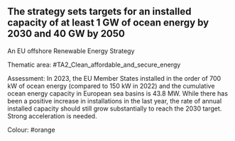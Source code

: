 ## The strategy sets targets for an installed capacity of at least 1 GW of ocean energy by 2030 and 40 GW by 2050
An EU offshore Renewable Energy Strategy

Thematic area: #TA2_Clean_affordable_and_secure_energy

Assessment: In 2023, the EU Member States installed in the order of 700 kW of
ocean energy (compared to 150 kW in 2022) and the cumulative ocean energy capacity in European sea basins is 43.8 MW. While there has been a positive increase in installations in the last year, the rate of annual installed capacity should still grow substantially to reach the 2030 target. Strong acceleration is needed.

Colour: #orange
